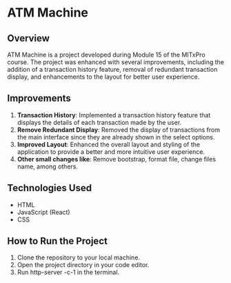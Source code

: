 # ATM Machine

## Overview

ATM Machine is a project developed during Module 15 of the MITxPro course. The project was enhanced with several improvements, including the addition of a transaction history feature, removal of redundant transaction display, and enhancements to the layout for better user experience.

## Improvements

1. **Transaction History**: Implemented a transaction history feature that displays the details of each transaction made by the user.
2. **Remove Redundant Display**: Removed the display of transactions from the main interface since they are already shown in the select options.
3. **Improved Layout**: Enhanced the overall layout and styling of the application to provide a better and more intuitive user experience.
4. **Other small changes like**: Remove bootstrap, format file, change files name, among others.

## Technologies Used

- HTML
- JavaScript (React)
- CSS

## How to Run the Project

1. Clone the repository to your local machine.
2. Open the project directory in your code editor.
3. Run http-server -c-1 in the terminal.
